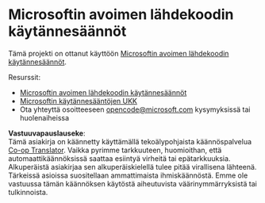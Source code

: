 <!--
CO_OP_TRANSLATOR_METADATA:
{
  "original_hash": "c06b12caf3c901eb3156e3dd5b0aea56",
  "translation_date": "2025-07-13T14:28:56+00:00",
  "source_file": "CODE_OF_CONDUCT.md",
  "language_code": "fi"
}
-->
# Microsoftin avoimen lähdekoodin käytännesäännöt

Tämä projekti on ottanut käyttöön [Microsoftin avoimen lähdekoodin käytännesäännöt](https://opensource.microsoft.com/codeofconduct/).

Resurssit:

- [Microsoftin avoimen lähdekoodin käytännesäännöt](https://opensource.microsoft.com/codeofconduct/)
- [Microsoftin käytännesääntöjen UKK](https://opensource.microsoft.com/codeofconduct/faq/)
- Ota yhteyttä osoitteeseen [opencode@microsoft.com](mailto:opencode@microsoft.com) kysymyksissä tai huolenaiheissa

**Vastuuvapauslauseke**:  
Tämä asiakirja on käännetty käyttämällä tekoälypohjaista käännöspalvelua [Co-op Translator](https://github.com/Azure/co-op-translator). Vaikka pyrimme tarkkuuteen, huomioithan, että automaattikäännöksissä saattaa esiintyä virheitä tai epätarkkuuksia. Alkuperäistä asiakirjaa sen alkuperäiskielellä tulee pitää virallisena lähteenä. Tärkeissä asioissa suositellaan ammattimaista ihmiskäännöstä. Emme ole vastuussa tämän käännöksen käytöstä aiheutuvista väärinymmärryksistä tai tulkinnoista.